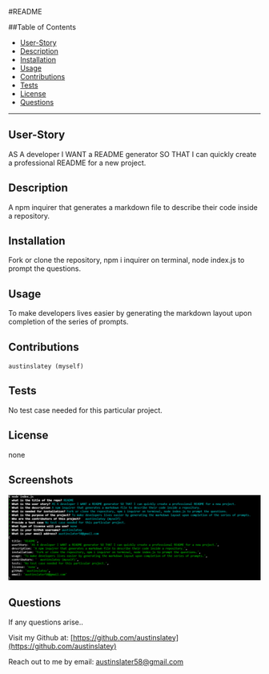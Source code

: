 #README


  ##Table of Contents

  * [User-Story](#user-story)
  * [Description](#description)
  * [Installation](#installation)
  * [Usage](#usage)
  * [Contributions](#contributions)
  * [Tests](#tests)
  * [License](#license)
  * [Questions](#questions)

 
  


  ---

  ## User-Story
  AS A developer I WANT a README generator SO THAT I can quickly create a professional README for a new project.

  ## Description
  A npm inquirer that generates a markdown file to describe their code inside a repository.

  ## Installation
  Fork or clone the repository, npm i inquirer on terminal, node index.js to prompt the questions.

  ## Usage
  To make developers lives easier by generating the markdown layout upon completion of the series of prompts.

  ## Contributions
    austinslatey (myself)

  ## Tests
  No test case needed for this particular project.

  ## License 
  none

  ## Screenshots 
  ![Terminal-image](./assets/Terminal-SS.png)
  

  ## Questions

  If any questions arise..

  Visit my Github at: [https://github.com/austinslatey](https://github.com/austinslatey)

  Reach out to me by email: austinslater58@gmail.com
  
